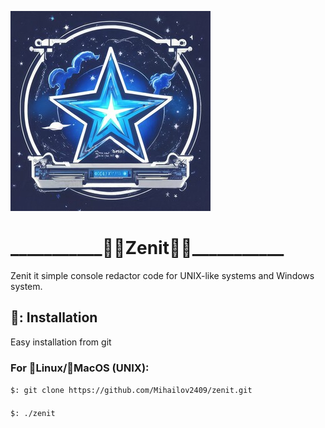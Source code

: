 ![plot](zenit_320.jpg)
<h1>___________🔮👾Zenit👾🌃___________</h1>
<text>Zenit it simple console redactor code for UNIX-like systems and Windows system.</text>
<h2>🔨: Installation</h2>
<text>Easy installation from git</text>
<h3>For 🐧Linux/🍏MacOS (UNIX):</h3>
<code>$: git clone https://github.com/Mihailov2409/zenit.git</code>
<h4></h4>
<code>$: ./zenit</code>
